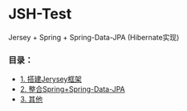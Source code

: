 # JSH-Test
Jersey + Spring + Spring-Data-JPA (Hibernate实现)

### 目录：
* [1. 搭建Jerysey框架](https://fatesolo.github.io/2017/03/22/JSH-Test-1-Jersey/)
* [2. 整合Spring+Spring-Data-JPA](https://fatesolo.github.io/2017/03/22/JSH-Test-2-Spring/)
* [3. 其他](https://fatesolo.github.io/2017/03/22/JSH-Test-3-Other/)
